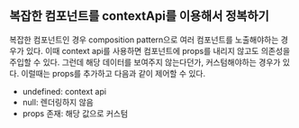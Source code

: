 ## 복잡한 컴포넌트를 contextApi를 이용해서 정복하기

복잡한 컴포넌트인 경우 composition pattern으로 여러 컴포넌트를 노출해야하는 경우가 있다. 이때 context api를 사용하면 컴포넌트에 props를 내리지 않고도 의존성을 주입할 수 있다.
그런데 해당 데이터를 보여주지 않는다던가, 커스텀해야하는 경우가 있다. 이럴때는 props를 추가하고 다음과 같이 제어할 수 있다.

- undefined: context api
- null: 렌더링하지 않음
- props 존재: 해당 값으로 커스텀
